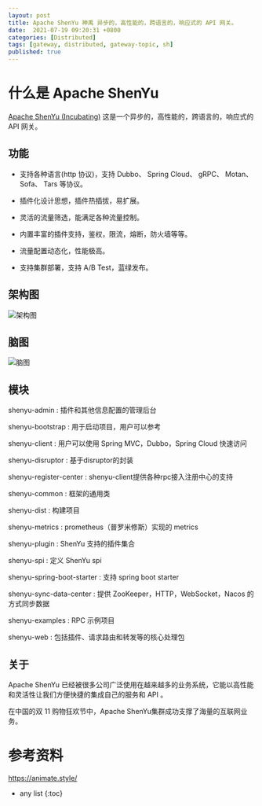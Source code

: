 ```yaml
---
layout: post
title: Apache ShenYu 神禹 异步的，高性能的，跨语言的，响应式的 API 网关。
date:  2021-07-19 09:20:31 +0800
categories: [Distributed]
tags: [gateway, distributed, gateway-topic, sh]
published: true
---
```


# 什么是 Apache ShenYu

[Apache ShenYu (Incubating)](https://shenyu.apache.org/zh/) 这是一个异步的，高性能的，跨语言的，响应式的 API 网关。

## 功能

- 支持各种语言(http 协议)，支持 Dubbo、 Spring Cloud、 gRPC、 Motan、 Sofa、 Tars 等协议。

- 插件化设计思想，插件热插拔，易扩展。

- 灵活的流量筛选，能满足各种流量控制。

- 内置丰富的插件支持，鉴权，限流，熔断，防火墙等等。

- 流量配置动态化，性能极高。

- 支持集群部署，支持 A/B Test，蓝绿发布。

## 架构图

![架构图](https://shenyu.apache.org/img/architecture/shenyu-framework.png)

## 脑图

![脑图](https://shenyu.apache.org/img/shenyu/activite/shenyu-xmind.png)

## 模块

shenyu-admin : 插件和其他信息配置的管理后台

shenyu-bootstrap : 用于启动项目，用户可以参考

shenyu-client : 用户可以使用 Spring MVC，Dubbo，Spring Cloud 快速访问

shenyu-disruptor : 基于disruptor的封装

shenyu-register-center : shenyu-client提供各种rpc接入注册中心的支持

shenyu-common : 框架的通用类

shenyu-dist : 构建项目

shenyu-metrics : prometheus（普罗米修斯）实现的 metrics

shenyu-plugin : ShenYu 支持的插件集合

shenyu-spi : 定义 ShenYu spi

shenyu-spring-boot-starter : 支持 spring boot starter

shenyu-sync-data-center : 提供 ZooKeeper，HTTP，WebSocket，Nacos 的方式同步数据

shenyu-examples : RPC 示例项目

shenyu-web : 包括插件、请求路由和转发等的核心处理包

## 关于

Apache ShenYu 已经被很多公司广泛使用在越来越多的业务系统，它能以高性能和灵活性让我们方便快捷的集成自己的服务和 API 。

在中国的双 11 购物狂欢节中，Apache ShenYu集群成功支撑了海量的互联网业务。


# 参考资料

https://animate.style/


* any list
{:toc}